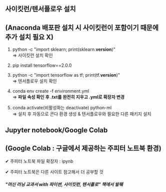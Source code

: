 ## 사이킷런/텐서플로우 설치  
(Anaconda 배포판 설치 시 사이킷런이 포함이기 때문에 추가 설치 필요 X)  
---
  
1. python -c "import sklearn; print(sklearn.__version__)"  
=> 사이킷런 설치 확인
  
2. pip install tensorflow==2.0.0  

3. python -c "import tensorflow as tf; print(tf.__version__)"  
=> 텐서플로우 설치 확인  
  
4. conda env create -f environment.yml  
=> **파일 속성 확인 후 .txt를 완전히 지우고 .yml로 확장자 변경**  
  
5. conda activate(비활성화는 deactivate) python-ml  
=> 설치 후 자동으로 콘다 환경 생성 & 텐서플로우와 필요한 다른 패키지 설치  
  

## Jupyter notebook/Google Colab  
(Google Colab : 구글에서 제공하는 주피터 노트북 환경)
---
  
✔ 주피터 노트북 파일 확장자 : ipynb  
  
✔ 주피터 노트북은 다른 사이트 참고해서 더 공부할 것  
  

##### "머신 러닝 교과서 with 파이썬, 사이킷런, 텐서플로" 책에서 발췌